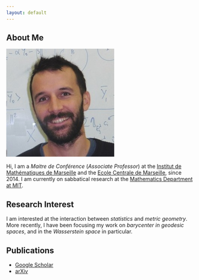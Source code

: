 ```yaml
---
layout: default
---
```


## About Me

<img class="profile-picture" src="photo_carre.jpg">

Hi, I am a *Maitre de Conférence* (*Associate Professor*) at the [Institut de Mathématiques de Marseille](https://www.i2m.univ-amu.fr/) and the  [Ecole Centrale de Marseille](http://www.centrale-marseille.fr/), since 2014.
I am currently on sabbatical research at the [Mathematics Department at MIT](http://math.mit.edu).

## Research Interest

I am interested at the interaction between *statistics* and *metric geometry*.
More recently, I have been focusing my work on *barycenter in geodesic spaces*, and in the *Wasserstein space* in particular.

## Publications

* [Google Scholar](https://scholar.google.fr/citations?user=GhBBcugAAAAJ)
* [arXiv](https://arxiv.org/search/?searchtype=author&query=Gouic%2C+T+L)

